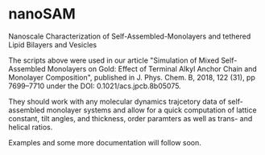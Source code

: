 # nanoSAM
Nanoscale Characterization of Self-Assembled-Monolayers and tethered Lipid Bilayers and Vesicles

The scripts above were used in our article "Simulation of Mixed Self-Assembled Monolayers on Gold: Effect of Terminal Alkyl Anchor Chain and Monolayer Composition", published in J. Phys. Chem. B, 2018, 122 (31), pp 7699–7710 under the DOI: 0.1021/acs.jpcb.8b05075. 

They should work with any molecular dynamics trajcetory data of self-assembled monolayer systems and allow for a quick computation of lattice constant, tilt angles, and thickness, order paramters as well as trans- and helical ratios.

Examples and some more documentation will follow soon.  
